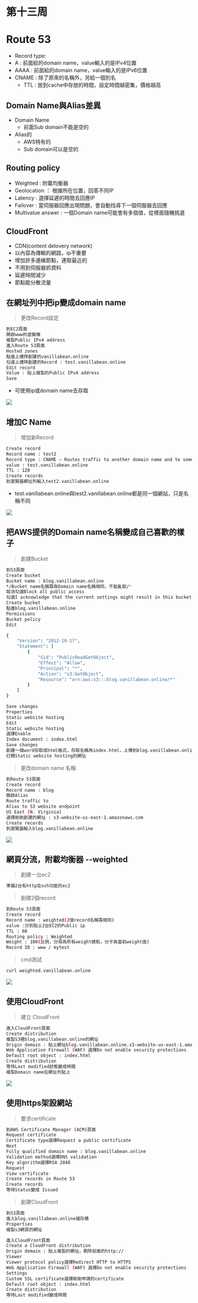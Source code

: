 # 第十三周
# Route 53
* Record type:
* A : 前面給的domain name，value輸入的是IPv4位置
* AAAA : 前面給的domain name，value輸入的是IPv6位置
* CNAME : 除了原來的名稱外，另給一個別名
  * TTL : 放到cache中存放的時間，設定時間越密集，價格越高
## Domain Name與Alias差異
* Domain Name
  * 前面Sub domain不能是空的
* Alias的
  * AWS特有的
  * Sub domain可以是空的
## Routing policy
* Weighted : 附載均衡器
* Geolocation ： 根據所在位置，回答不同IP
* Latency : 選擇延遲的時間去回應IP
* Failover : 當伺服器回應出現問題，會自動找尋下一個伺服器去回應
* Multivalue answer : 一個Domain name可能會有多個值，從裡面隨機挑選
## CloudFront
* CDN(content delovery network)
* 以內容為傳輸的網路，ip不重要
* 增加許多邊緣節點，連取最近的
* 不用到伺服器抓資料
* 延遲時間減少
* 節點能分散流量
## 在網址列中把ip變成domain name
> 更改Record設定
```sh
到EC2頁面
開啟www的虛擬機
複製Public IPv4 address
進入Route 53頁面
Hosted zones
點進上禮拜創建的vanillabean.online
勾選上禮拜創建的Record : test.vanillabean.online
Edit record
Value : 貼上複製的Public IPv4 address
Save
```
* 可使用ip或domain name去存取
<img src="../pic/1212.png">

## 增加C Name
> 增加新Record
```sh
Create record
Record name : test2
Record type : CNAME – Routes traffic to another domain name and to some AWS resourse
value : test.vanillabean.online
TTL : 120
Create records
到瀏覽器網址列輸入test2.vanillabean.online
```
* test.vanillabean.online與test2.vanillabean.online都是同一個網站，只是名稱不同
<img src="../pic/1212-1.png">

## 把AWS提供的Domain name名稱變成自己喜歡的樣子
> 創建Bucket
```sh
到S3頁面
Create bucket
Bucket name : blog.vanillabean.online
*/Bucket name名稱需與Domain name名稱相同，不能亂取/*
取消勾選Block all public access
勾選I acknowledge that the current settings might result in this bucket and the objects within becoming public.
Create bucket
點進blog.vanillabean.online
Permissions
Bucket policy
Edit

{
	"Version": "2012-10-17",
	"Statement": [
		{
			"Sid": "PublicReadGetObject",
			"Effect": "Allow",
			"Principal": "*",
			"Action": "s3:GetObject",
			"Resource": "arn:aws:s3:::blog.vanillabean.online/*"
		}
	]
}

Save changes
Properties
Static website hosting
Edit
Static website hosting
選擇Enable
Index document : index.html
Save changes
創建一個word存取成html格式，存取名稱為index.html，上傳到blog.vanillabean.online
打開Static website hosting的網址
```
> 更改domain name 名稱
```sh
到Route 53頁面
Create record
Record name : blog
開啟Alias
Route traffic to
Alias to S3 website endpoint
US East (N. Virginia)
選擇剛剛創建的網址 : s3-website-us-east-1.amazonaws.com
Create records
到瀏覽器輸入blog.vanillabean.online
```
<img src="../pic/1212-2.png">

## 網頁分流，附載均衡器 --weighted
>創建一台ec2
```sh
準備2台有http及ssh功能的ec2
```
>創建2個record
```sh
到Route 53頁面
Create record
Record name : weighted(2個record名稱需相同)
value :分別貼上2台EC2的Public ip
TTL : 60
Routing policy : Weighted
Weight : 100(比例，分母為所有weight總和，分子為當前weight值)
Record ID : www / mytest
```
> cmd測試
```sh
curl weighted.vanillabean.online
```
<img src="../pic/1212-4.png">

## 使用CloudFront
> 建立 CloudFront
```sh
進入CloudFront頁面
Create distribution
複製S3裡blog.vanillabean.online的網址
Origin domain : 貼上網址blog.vanillabean.online.s3-website-us-east-1.amazonaws.com，記得把前面的http://刪除
Web Application Firewall (WAF) 選擇Do not enable security protections
Default root object : index.html
Create distribution
等待Last modified狀態變成時間
複製Domain name在網址列貼上
```
<img src="../pic/1212-5.png">

## 使用https架設網站
> 要求certificate
```sh
到AWS Certificate Manager (ACM)頁面
Request certificate
Certificate type選擇Request a public certificate
Next
Fully qualified domain name : blog.vanillabean.online
Validation method選擇DNS validation
Key algorithm選擇RSA 2048
Request
View certificate
Create records in Route 53
Create records
等待Status變成 Issued
```
> 創建CloudFront
```sh
到S3頁面
進入blog.vanillabean.online儲存桶
Properties
複製s3網頁的網址

進入CloudFront頁面
Create a CloudFront distribution
Origin domain : 貼上複製的網址，刪除前面的http://
Viewer
Viewer protocol policy選擇Redirect HTTP to HTTPS
Web Application Firewall (WAF) 選擇Do not enable security protections
Settings
Custom SSL certificate選擇剛剛申請的certificate
Default root object : index.html
Create distribution
等待Last modified變成時間
```
